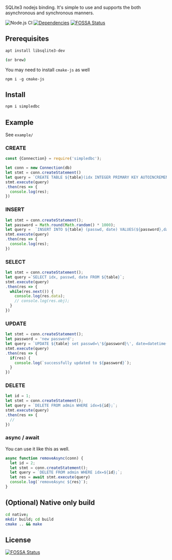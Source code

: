 SQLite3 nodejs binding. It's simple to use and supports the both asynchronous and synchronous manners.

![Node.js CI](https://github.com/gurumian/simpledb/workflows/Node.js%20CI/badge.svg)
[![Dependencies](https://david-dm.org/gurumian/simpledb.svg)](https://david-dm.org/gurumian/simpledb)
[![FOSSA Status](https://app.fossa.io/api/projects/git%2Bgithub.com%2Fgurumian%2Fsimpledb.svg?type=shield)](https://app.fossa.io/projects/git%2Bgithub.com%2Fgurumian%2Fsimpledb?ref=badge_shield)

## Prerequisites
```bash
apt install libsqlite3-dev

(or brew)
```

You may need to install `cmake-js` as well
```
npm i -g cmake-js
```


## Install
```bash
npm i simpledbc
```

## Example
See `example/`

### CREATE
```js
const {Connection} = require('simpledbc');

let conn = new Connection(db)
let stmt = conn.createStatement()
let query = `CREATE TABLE ${table}(idx INTEGER PRIMARY KEY AUTOINCREMENT, passwd TEXT, date DATETIME);`
stmt.execute(query)
.then(res => {
  console.log(res);
})
```

### INSERT
```js
let stmt = conn.createStatement();
let password = Math.round(Math.random() * 1000);
let query =  `INSERT INTO ${table} (passwd, date) VALUES(${password},datetime(\'now\',\'localtime\'));`;
stmt.execute(query)
.then(res => {
  console.log(res);
})
```

### SELECT
```js
let stmt = conn.createStatement();
let query =`SELECT idx, passwd, date FROM ${table}`;
stmt.execute(query)
.then(res => {
  while(res.next()) {
    console.log(res.data);
    // console.log(res.obj);
  }
})
```

### UPDATE
```js
let stmt = conn.createStatement();
let password = 'new password';
let query = `UPDATE ${table} set passwd=\'${password}\', date=datetime(\'now\',\'localtime\') WHERE idx=1;`;
stmt.execute(query)
.then(res => {
  if(res) {
    console.log(`successfully updated to ${password}`);
  }
})
```

### DELETE
```js
let id = 1;
let stmt = conn.createStatement();
let query = `DELETE FROM admin WHERE idx=${id};`;
stmt.execute(query)
.then(res => {
  // 
})
```

### async / await
You can use it like this as well.
```js
async function removeAsync(conn) {
  let id = 2;
  let stmt = conn.createStatement();
  let query = `DELETE FROM admin WHERE idx=${id};`;
  let res = await stmt.execute(query)
  console.log(`removeAsync ${res}`);
}
```


## (Optional) Native only build
```bash
cd native;
mkdir build; cd build
cmake .. && make
```


## License
[![FOSSA Status](https://app.fossa.io/api/projects/git%2Bgithub.com%2Fgurumian%2Fsimpledb.svg?type=large)](https://app.fossa.io/projects/git%2Bgithub.com%2Fgurumian%2Fsimpledb?ref=badge_large)
